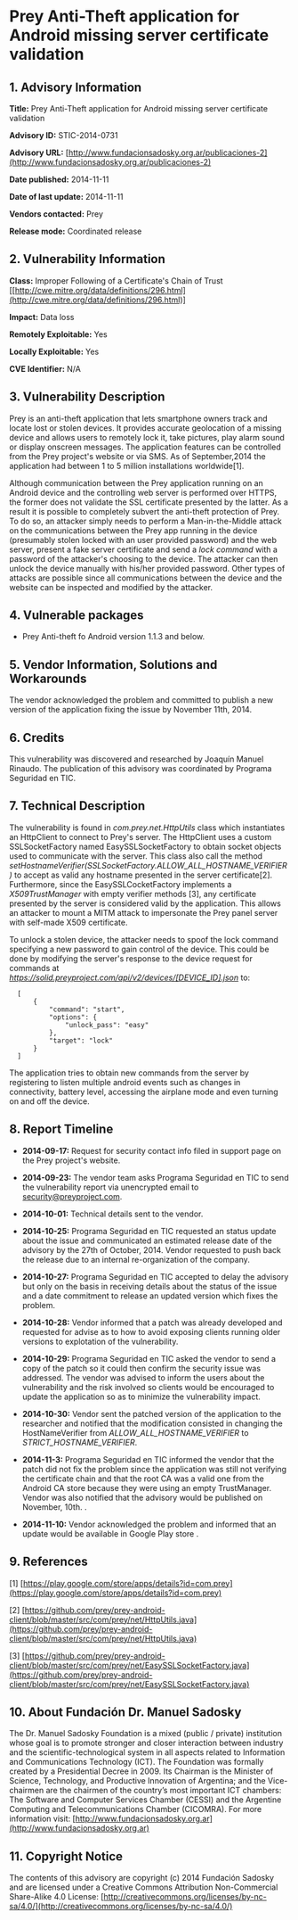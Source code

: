 
# Prey Anti-Theft application for Android missing server certificate validation


## 1. Advisory Information

**Title:** Prey Anti-Theft application for Android missing server certificate validation

**Advisory ID:** STIC-2014-0731

**Advisory URL:** [http://www.fundacionsadosky.org.ar/publicaciones-2](http://www.fundacionsadosky.org.ar/publicaciones-2)

**Date published:** 2014-11-11

**Date of last update:** 2014-11-11

**Vendors contacted:** Prey

**Release mode:** Coordinated release



## 2. Vulnerability Information

**Class:** Improper Following of a Certificate's Chain of Trust [[http://cwe.mitre.org/data/definitions/296.html](http://cwe.mitre.org/data/definitions/296.html)]

**Impact:** Data loss

**Remotely Exploitable:** Yes

**Locally Exploitable:** Yes

**CVE Identifier:** N/A



## 3. Vulnerability Description

Prey is an anti-theft application that lets smartphone owners track and locate lost or stolen devices. It provides accurate geolocation of a missing device and allows users to remotely lock it, take pictures, play alarm sound or display onscreen messages. The application features can be controlled from the Prey project's website or via SMS. As of September,2014 the application had between 1 to 5 million installations worldwide[1].
 
Although communication between the Prey application running on an Android device and the controlling web server is performed over HTTPS, the former does not validate the SSL certificate presented by the latter. As a result it is possible to completely subvert the anti-theft protection of Prey. To do so, an attacker simply needs to perform a Man-in-the-Middle attack on the communications between the Prey app running in the device (presumably stolen locked with an user provided password) and the web server, present a fake server certificate and send a _lock command_ with a password of the attacker's choosing to the device. The attacker can then unlock the device manually with his/her provided password. Other types of attacks are possible since all communications between the device and the website can be inspected and modified by the attacker.


## 4. Vulnerable packages

* Prey Anti-theft fo Android version 1.1.3 and below.

## 5. Vendor Information, Solutions and Workarounds

The vendor acknowledged the problem and committed to publish a new version of the application fixing the issue by November 11th, 2014. 


## 6. Credits

This vulnerability was discovered and researched by Joaquín Manuel Rinaudo. The publication of this advisory was coordinated by Programa Seguridad en TIC. 

## 7. Technical Description

The vulnerability is found in _com.prey.net.HttpUtils_ class which instantiates an HttpClient to connect to Prey's server. The HttpClient uses a custom SSLSocketFactory named EasySSLSocketFactory to obtain socket objects used to communicate with the server. This class also call the method _setHostnameVerifier(SSLSocketFactory.ALLOW_ALL_HOSTNAME_VERIFIER)_ to accept as valid any hostname presented in the server certificate[2]. Furthermore, since the EasySSLCocketFactory implements a _X509TrustManager_ with empty verifier methods [3], any certificate presented by the server is considered valid by the application. This allows an attacker to mount a MITM attack to impersonate the Prey panel server with self-made X509 certificate.

To unlock a stolen device, the attacker needs to spoof the lock command specifying a new password to gain control of the device. This could be done by modifying the server's response to the device request for commands at _https://solid.preyproject.com/api/v2/devices/[DEVICE_ID].json_ to:


```
  [
      {
          "command": "start", 
          "options": {
              "unlock_pass": "easy"
          }, 
          "target": "lock"
      }
  ]

```

The application tries to obtain new commands from the server by registering to listen multiple android events such as changes in connectivity, battery level, accessing the airplane mode and even turning on and off the device.  


## 8. Report Timeline

* **2014-09-17:** 
          Request for security contact info filed in support page on the Prey project's website.
        
* **2014-09-23:** 
          The vendor team asks Programa Seguridad en TIC to send the vulnerability report via unencrypted email to security@preyproject.com.
        
* **2014-10-01:** 
          Technical details sent to the vendor.
        
* **2014-10-25:** Programa Seguridad en TIC requested an status update about the issue and communicated an estimated release date of the advisory by the 27th of October, 2014. Vendor requested to push back the release due to an internal re-organization of the company.
        
* **2014-10-27:** Programa Seguridad en TIC accepted to delay the advisory but only on the basis in receiving details about the status of the issue and a date commitment to release an updated version which fixes the problem. 
        
* **2014-10-28:** 
         Vendor informed that a patch was already developed and requested for advise as to how to avoid exposing clients running older versions to explotation of the vulnerability.  
        
* **2014-10-29:** Programa Seguridad en TIC asked the vendor to send a copy of the patch so it could then confirm the security issue was addressed. The vendor was advised to inform the users about the vulnerability and the risk involved so clients would be encouraged to update the application so as to minimize the vulnerability impact.
        
* **2014-10-30:** 
          Vendor sent the patched version  of the application to the researcher and notified that the modification consisted in changing the HostNameVerifier from _ALLOW_ALL_HOSTNAME_VERIFIER_ to _STRICT_HOSTNAME_VERIFIER_.
        
* **2014-11-3:** Programa Seguridad en TIC informed the vendor that the patch did not fix the problem since the application was still not verifying the certificate chain and that the root CA was a valid one from the Android CA store because they were using an empty TrustManager. Vendor was also notified that the advisory would be published on November, 10th.
.        
* **2014-11-10:** 
          Vendor acknowledged the problem and informed that an update would be available in Google Play store .
        

## 9. References

[1] [https://play.google.com/store/apps/details?id=com.prey](https://play.google.com/store/apps/details?id=com.prey)

[2] [https://github.com/prey/prey-android-client/blob/master/src/com/prey/net/HttpUtils.java](https://github.com/prey/prey-android-client/blob/master/src/com/prey/net/HttpUtils.java)

[3] [https://github.com/prey/prey-android-client/blob/master/src/com/prey/net/EasySSLSocketFactory.java](https://github.com/prey/prey-android-client/blob/master/src/com/prey/net/EasySSLSocketFactory.java)

## 10. About Fundación Dr. Manuel Sadosky

The Dr. Manuel Sadosky Foundation is a mixed (public / private) institution whose goal is to promote stronger and closer interaction between industry and the scientific-technological system in all aspects related to Information and Communications Technology (ICT). The Foundation was formally created by a Presidential Decree in 2009. Its Chairman is the Minister of Science, Technology, and Productive Innovation of Argentina; and the Vice-chairmen are the chairmen of the country’s most important ICT chambers: The Software and Computer Services Chamber (CESSI) and the Argentine Computing and Telecommunications Chamber (CICOMRA). For more information visit: [http://www.fundacionsadosky.org.ar](http://www.fundacionsadosky.org.ar)

## 11. Copyright Notice

The contents of this advisory are copyright (c) 2014 Fundación Sadosky and are licensed under a Creative Commons Attribution Non-Commercial Share-Alike 4.0 License: [http://creativecommons.org/licenses/by-nc-sa/4.0/](http://creativecommons.org/licenses/by-nc-sa/4.0/)
